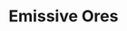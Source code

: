 ---
title: Emissive Ores
permalink: /article/compliance32xAddons/Emissive%20Ores
comments: true
comments-id: EmissiveOres
header-img: article/compliance32xAddons/Emissive Ores.jpg

long_text: Emissive ores add-on for Compliance 32x (JAPPA) on Minecraft Java Edition.

authors:
  - TheRandomGamerTRG:
    - https://twitter.com/TheRandomGamr

download:
  - Planet Minecraft:
    - https://www.planetminecraft.com/texture-pack/emissive-ores-add-on-for-compliance-32x/
---